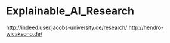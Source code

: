 # Explainable_AI_Research
http://indeed.user.jacobs-university.de/research/
http://hendro-wicaksono.de/

